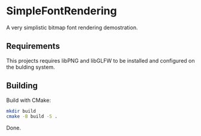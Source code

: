 # SimpleFontRendering

A very simplistic bitmap font rendering demostration.

## Requirements

This projects requires libPNG and libGLFW to be installed and configured on the bulding system.

## Building

Build with CMake:
```sh
mkdir build
cmake -B build -S .
```

Done.
